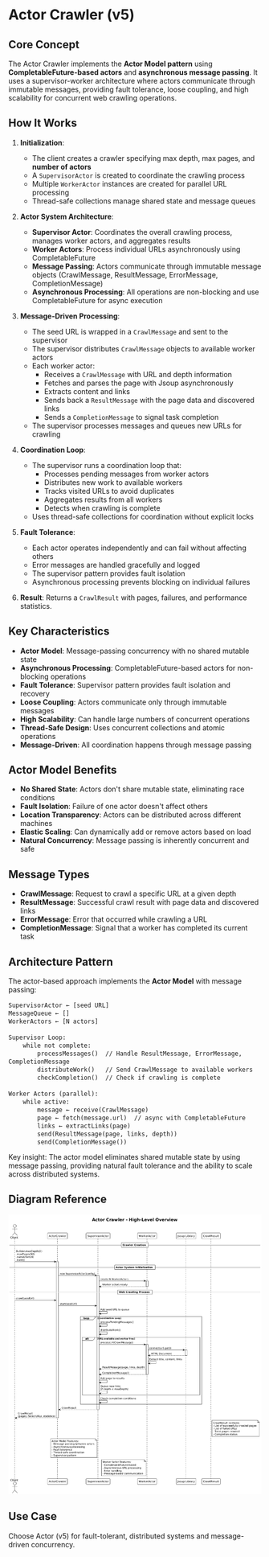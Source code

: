 # Actor Crawler (v5)

## Core Concept

The Actor Crawler implements the **Actor Model pattern** using **CompletableFuture-based actors** and **asynchronous message passing**. It uses a supervisor-worker architecture where actors communicate through immutable messages, providing fault tolerance, loose coupling, and high scalability for concurrent web crawling operations.

## How It Works

1. **Initialization**:
   - The client creates a crawler specifying max depth, max pages, and **number of actors**
   - A `SupervisorActor` is created to coordinate the crawling process
   - Multiple `WorkerActor` instances are created for parallel URL processing
   - Thread-safe collections manage shared state and message queues

2. **Actor System Architecture**:
   - **Supervisor Actor**: Coordinates the overall crawling process, manages worker actors, and aggregates results
   - **Worker Actors**: Process individual URLs asynchronously using CompletableFuture
   - **Message Passing**: Actors communicate through immutable message objects (CrawlMessage, ResultMessage, ErrorMessage, CompletionMessage)
   - **Asynchronous Processing**: All operations are non-blocking and use CompletableFuture for async execution

3. **Message-Driven Processing**:
   - The seed URL is wrapped in a `CrawlMessage` and sent to the supervisor
   - The supervisor distributes `CrawlMessage` objects to available worker actors
   - Each worker actor:
     - Receives a `CrawlMessage` with URL and depth information
     - Fetches and parses the page with Jsoup asynchronously
     - Extracts content and links
     - Sends back a `ResultMessage` with the page data and discovered links
     - Sends a `CompletionMessage` to signal task completion
   - The supervisor processes messages and queues new URLs for crawling

4. **Coordination Loop**:
   - The supervisor runs a coordination loop that:
     - Processes pending messages from worker actors
     - Distributes new work to available workers
     - Tracks visited URLs to avoid duplicates
     - Aggregates results from all workers
     - Detects when crawling is complete
   - Uses thread-safe collections for coordination without explicit locks

5. **Fault Tolerance**:
   - Each actor operates independently and can fail without affecting others
   - Error messages are handled gracefully and logged
   - The supervisor pattern provides fault isolation
   - Asynchronous processing prevents blocking on individual failures

6. **Result**: Returns a `CrawlResult` with pages, failures, and performance statistics.

## Key Characteristics

- **Actor Model**: Message-passing concurrency with no shared mutable state
- **Asynchronous Processing**: CompletableFuture-based actors for non-blocking operations
- **Fault Tolerance**: Supervisor pattern provides fault isolation and recovery
- **Loose Coupling**: Actors communicate only through immutable messages
- **High Scalability**: Can handle large numbers of concurrent operations
- **Thread-Safe Design**: Uses concurrent collections and atomic operations
- **Message-Driven**: All coordination happens through message passing

## Actor Model Benefits

- **No Shared State**: Actors don't share mutable state, eliminating race conditions
- **Fault Isolation**: Failure of one actor doesn't affect others
- **Location Transparency**: Actors can be distributed across different machines
- **Elastic Scaling**: Can dynamically add or remove actors based on load
- **Natural Concurrency**: Message passing is inherently concurrent and safe

## Message Types

- **CrawlMessage**: Request to crawl a specific URL at a given depth
- **ResultMessage**: Successful crawl result with page data and discovered links
- **ErrorMessage**: Error that occurred while crawling a URL
- **CompletionMessage**: Signal that a worker has completed its current task

## Architecture Pattern

The actor-based approach implements the **Actor Model** with message passing:

```
SupervisorActor ← [seed URL]
MessageQueue ← []
WorkerActors ← [N actors]

Supervisor Loop:
    while not complete:
        processMessages()  // Handle ResultMessage, ErrorMessage, CompletionMessage
        distributeWork()   // Send CrawlMessage to available workers
        checkCompletion()  // Check if crawling is complete

Worker Actors (parallel):
    while active:
        message ← receive(CrawlMessage)
        page ← fetch(message.url)  // async with CompletableFuture
        links ← extractLinks(page)
        send(ResultMessage(page, links, depth))
        send(CompletionMessage())
```

Key insight: The actor model eliminates shared mutable state by using message passing, providing natural fault tolerance and the ability to scale across distributed systems.

## Diagram Reference

![Actor Crawler Overview](./actor-crawler-overview.png)

## Use Case

Choose Actor (v5) for fault-tolerant, distributed systems and message-driven concurrency.
